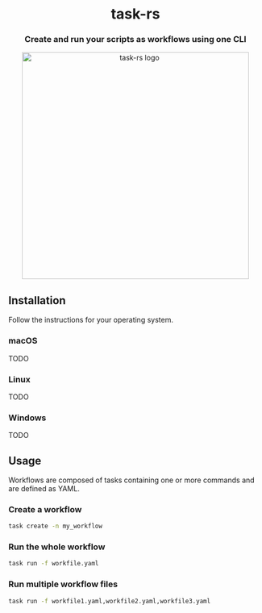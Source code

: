 <div align="center">
<h1>task-rs</h1>
<h3>Create and run your scripts as workflows using one CLI</h3>
</div>
<p align="center">
  <img src="https://github.com/abrunner94/rust-task/blob/main/assets/task-rs.png?raw=true" width="450" title="task-rs logo">
</p>

## Installation
Follow the instructions for your operating system.
### macOS
TODO
### Linux
TODO
### Windows
TODO

## Usage
Workflows are composed of tasks containing one or more commands and are defined as YAML.

### Create a workflow
```bash
task create -n my_workflow
```

### Run the whole workflow
```bash
task run -f workfile.yaml 
```

### Run multiple workflow files
```bash
task run -f workfile1.yaml,workfile2.yaml,workfile3.yaml
```